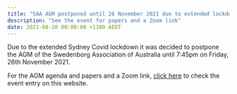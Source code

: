 ```yaml
---
title: "SAA AGM postponed until 26 November 2021 due to extended lockdown"
description: "See the event for papers and a Zoom link"
date: 2021-08-20 00:00:00 +1100 AEDT
---
```


Due to the extended Sydney Covid lockdown it was decided to postpone the AGM of the Swedenborg Association of Australia until 7:45pm on Friday, 26th November 2021.

For the AGM agenda and papers and a Zoom link, [click here](https://swedenborg.com.au/events/202111261945-nsw-saa) to check the event entry on this website.


